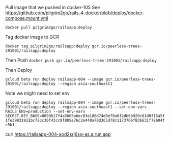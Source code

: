 Pull image that we pushed in docker-105
See https://github.com/pilgrim2go/rails-4-docker/blob/deploy/docker-compose.mount.yml


`docker pull pilgrim2go/railsapp:deploy`

Tag docker image to GCR

 `docker tag pilgrim2go/railsapp:deploy gcr.io/peerless-trees-291001/railsapp:deploy`
 
Then Push
 `docker push gcr.io/peerless-trees-291001/railsapp:deploy`

Then Deploy

`gcloud beta run deploy railsapp-004 --image gcr.io/peerless-trees-291001/railsapp:deploy --region asia-southeast1`
 
Note we might need to set env

`gcloud beta run deploy railsapp-004 --image gcr.io/peerless-trees-291001/railsapp:deploy --region asia-southeast1 --set-env-vars RAILS_ENV=production --set-env-vars SECRET_KEY_BASE=0699b17f4a5665a6ec03e180d74d0e78a0f2db6b929c61d0f15a5f1fe39831911bc72cc36f43cc9f805e76c2a440a70d365d78c1173766f836631f78b04fc5b1`
 
curl https://railsapp-004-aod2srj6sq-as.a.run.app

